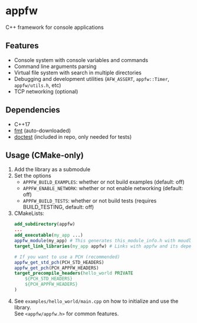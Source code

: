 appfw
==============
C++ framework for console applications


Features
--------------
- Console system with console variables and commands
- Command line arguments parsing
- Virtual file system with search in multiple directories
- Debugging and development utilities (`AFW_ASSERT`, `appfw::Timer`, `appfw/utils.h`, etc)
- TCP networking (optional)


Dependencies
--------------
- C++17
- [fmt](https://github.com/fmtlib/fmt) (auto-downloaded)
- [doctest](https://github.com/onqtam/doctest) (included in repo, only needed for tests)


Usage (CMake-only)
--------------
1. Add the library as a submodule
2. Set the options
   - `APPFW_BUILD_EXAMPLES`: whether or not build examples (default: off)
   - `APPFW_ENABLE_NETWORK`: whether or not enable networking (default: off)
   - `APPFW_BUILD_TESTS`: whether or not build tests (requires BUILD_TESTING, default: off)
3. CMakeLists:
   ```cmake
   add_subdirectory(appfw)
   ...
   add_executable(my_app ...)
   appfw_module(my_app) # This generates this_module_info.h with moudle's name. Used for logging
   target_link_libraries(my_app appfw) # Links with appfw and its dependencies
   
   # If you want to use a PCH (recommended)
   appfw_get_std_pch(PCH_STD_HEADERS)
   appfw_get_pch(PCH_APPFW_HEADERS)
   target_precompile_headers(hello_world PRIVATE
       ${PCH_STD_HEADERS}
       ${PCH_APPFW_HEADERS}
   )
   ```
4. See `examples/hello_world/main.cpp` on how to initialize and use the library.<br>
   See `<appfw/appfw.h>` for common features.
